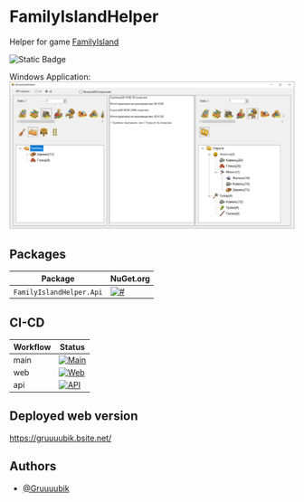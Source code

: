 # FamilyIslandHelper

Helper for game [FamilyIsland](https://play.google.com/store/apps/details?id=com.MelsoftGames.FamilyIslandFarm&pcampaignid=web_share)

![Static Badge](https://img.shields.io/badge/Gruuuubik-FamilyIslandHelper-FamilyIslandHelper)

Windows Application:
![Windows Application](WinFormsScreen1.png "Windows Application")

## Packages

| Package | NuGet.org |
|---------|-----------|
| `FamilyIslandHelper.Api` | [![#](https://img.shields.io/nuget/v/FamilyIslandHelper.Api.svg)](https://www.nuget.org/packages/FamilyIslandHelper.Api/) |


## CI-CD

| Workflow     | Status                                   |
|--------------|------------------------------------------|
| main         | [![Main](https://github.com/Gruuuubik/FamilyIslandHelper/actions/workflows/desktop.yml/badge.svg?branch=main)](https://github.com/Gruuuubik/FamilyIslandHelper/actions/workflows/desktop.yml) |
| web          | [![Web](https://github.com/Gruuuubik/FamilyIslandHelper/actions/workflows/web.yml/badge.svg?branch=web)](https://github.com/Gruuuubik/FamilyIslandHelper/actions/workflows/web.yml) |
| api         | [![API](https://github.com/Gruuuubik/FamilyIslandHelper/actions/workflows/api.yml/badge.svg?branch=api)](https://github.com/Gruuuubik/FamilyIslandHelper/actions/workflows/api.yml) |


## Deployed web version

https://gruuuubik.bsite.net/


## Authors

- [@Gruuuubik](https://www.github.com/Gruuuubik)
